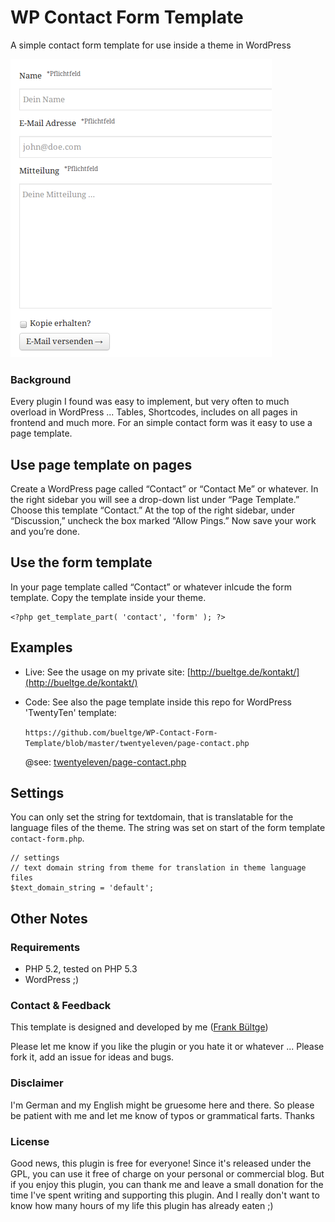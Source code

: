 # WP Contact Form Template

A simple contact form template for use inside a theme in WordPress

![Screenshot on my private blog](https://github.com/bueltge/WP-Contact-Form-Template/raw/master/screenshot-1.png)

### Background
Every plugin I found was easy to implement, but very often to much overload in WordPress ... Tables, Shortcodes, includes on all pages in frontend and much more. For an simple contact form was it easy to use a page template.

## Use page template on pages
Create a WordPress page called “Contact” or “Contact Me” or whatever. In the right sidebar you will see a drop-down list under “Page Template.” Choose this template “Contact.” At the top of the right sidebar, under “Discussion,” uncheck the box marked “Allow Pings.” Now save your work and you’re done.

## Use the form template
In your page template called “Contact” or whatever inlcude the form template. Copy the template inside your theme.

	<?php get_template_part( 'contact', 'form' ); ?>

## Examples
 * Live: See the usage on my private site: [http://bueltge.de/kontakt/](http://bueltge.de/kontakt/)

 * Code: See also the page template inside this repo for WordPress 'TwentyTen' template:

	`https://github.com/bueltge/WP-Contact-Form-Template/blob/master/twentyeleven/page-contact.php`

	@see: [twentyeleven/page-contact.php](https://github.com/bueltge/WP-Contact-Form-Template/blob/master/twentyeleven/page-contact.php)

## Settings
You can only set the string for textdomain, that is translatable for the language files of the theme.
The string was set on start of the form template `contact-form.php`.

	// settings
	// text domain string from theme for translation in theme language files
	$text_domain_string = 'default';

## Other Notes
### Requirements
 * PHP 5.2, tested on PHP 5.3
 * WordPress ;)

### Contact & Feedback
This template is designed and developed by me ([Frank Bültge](http://bueltge.de))

Please let me know if you like the plugin or you hate it or whatever ... Please fork it, add an issue for ideas and bugs.

### Disclaimer
I'm German and my English might be gruesome here and there. So please be patient with me and let me know of typos or grammatical farts. Thanks

### License
Good news, this plugin is free for everyone! Since it's released under the GPL, you can use it free of charge on your personal or commercial blog. But if you enjoy this plugin, you can thank me and leave a small donation for the time I've spent writing and supporting this plugin. And I really don't want to know how many hours of my life this plugin has already eaten ;)